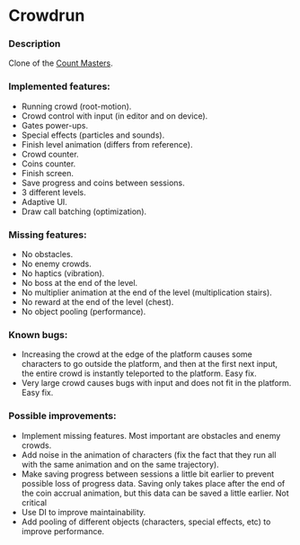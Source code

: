 ﻿# Crowdrun

### Description

Clone of the [Count Masters](https://play.google.com/store/apps/details?id=freeplay.crowdrun.com&hl=ru&gl=US).

### Implemented features:
- Running crowd (root-motion).
- Crowd control with input (in editor and on device).
- Gates power-ups.
- Special effects (particles and sounds).
- Finish level animation (differs from reference).
- Crowd counter.
- Coins counter.
- Finish screen.
- Save progress and coins between sessions.
- 3 different levels.
- Adaptive UI.
- Draw call batching (optimization).

### Missing features:
- No obstacles.
- No enemy crowds.
- No haptics (vibration).
- No boss at the end of the level.
- No multiplier animation at the end of the level (multiplication stairs).
- No reward at the end of the level (chest).
- No object pooling (performance).

### Known bugs:
- Increasing the crowd at the edge of the platform causes some characters to go outside the platform, and then at the first next input, the entire crowd is instantly teleported to the platform. Easy fix.
- Very large crowd causes bugs with input and does not fit in the platform. Easy fix.

### Possible improvements:
- Implement missing features. Most important are obstacles and enemy crowds.
- Add noise in the animation of characters (fix the fact that they run all with the same animation and on the same trajectory).
- Make saving progress between sessions a little bit earlier to prevent possible loss of progress data. Saving only takes place after the end of the coin accrual animation, but this data can be saved a little earlier. Not critical
- Use DI to improve maintainability.
- Add pooling of different objects (characters, special effects, etc) to improve performance.